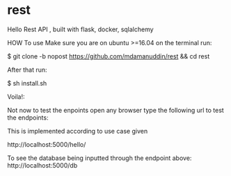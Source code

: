 # rest
Hello Rest API , built with flask, docker, sqlalchemy

HOW To use
Make sure you are on ubuntu >=16.04
on the terminal run:

$ git clone -b nopost https://github.com/mdamanuddin/rest && cd rest

After that run:

$ sh install.sh

Voila!:

Not now to test the enpoints open any browser type the following url to test the endpoints:


This is implemented according to use case given

http://localhost:5000/hello/<string>

To see the database  being inputted through the endpoint above:
http://localhost:5000/db




